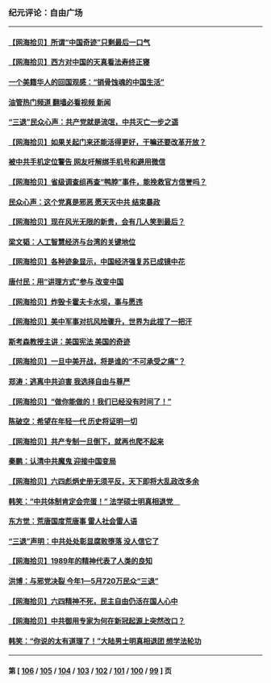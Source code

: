 ### 纪元评论：自由广场
---
#### [【网海拾贝】所谓“中国奇迹”只剩最后一口气](../../pages/nsc993/n14017268.md?06170330) 
#### [【网海拾贝】西方对中国的天真看法寿终正寝](../../pages/nsc993/n14016640.md?06170330) 
#### [一个美籍华人的回国观感：“销骨蚀魂的中国生活”](../../pages/nsc993/n14016665.md?06170330) 
#### [油管热门频道 翻墙必看视频 新闻](ok?06170330)
#### [“三退”民众心声：共产党就是流氓，中共灭亡一步之遥](../../pages/nsc993/n14015858.md?06170330) 
#### [【网海拾贝】如果关起门来还能活得更好，干嘛还要改革开放？](../../pages/nsc993/n14015832.md?06170330) 
#### [被中共手机定位警告 网友吁解绑手机号和避用微信](../../pages/nsc993/n14015492.md?06170330) 
#### [【网海拾贝】省级调查组再查“鸭脖”事件，能挽救官方信誉吗？](../../pages/nsc993/n14015203.md?06170330) 
#### [民众心声：这个党真是邪恶 愿天灭中共 结束暴政](../../pages/nsc993/n14014251.md?06170330) 
#### [【网海拾贝】现在风光无限的新贵，会有几人笑到最后？](../../pages/nsc993/n14014484.md?06170330) 
#### [梁文韬：人工智慧经济与台湾的关键地位](../../pages/nsc993/n14014239.md?06170330) 
#### [【网海拾贝】各种迹象显示，中国经济强复苏已成镜中花](../../pages/nsc993/n14014056.md?06170330) 
#### [唐付民：用“讲理方式”参与 改变中国](../../pages/nsc993/n14014026.md?06170330) 
#### [【网海拾贝】炸毁卡霍夫卡水坝，事与愿违](../../pages/nsc993/n14013661.md?06170330) 
#### [【网海拾贝】美中军事对抗风险骤升，世界为此捏了一把汗](../../pages/nsc993/n14013005.md?06170330) 
#### [斯考森教授主讲：美国宪法 美国的奇迹](../../pages/nsc993/n14012595.md?06170330) 
#### [【网海拾贝】一旦中美开战，将是谁的“不可承受之痛”？](../../pages/nsc993/n14012236.md?06170330) 
#### [郑涛：逃离中共迫害 我选择自由与尊严](../../pages/nsc993/n14012043.md?06170330) 
#### [【网海拾贝】“做你能做的！我们已经没有时间了！”](../../pages/nsc993/n14011531.md?06170330) 
#### [陈破空：希望在年轻一代 历史将证明一切](../../pages/nsc993/n14010838.md?06170330) 
#### [【网海拾贝】共产专制一旦倒下，就再也爬不起来](../../pages/nsc993/n14010831.md?06170330) 
#### [秦鹏：认清中共魔鬼  迎接中国变局](../../pages/nsc993/n14010692.md?06170330) 
#### [【网海拾贝】六四彪炳史册无须平反，天下即将大乱政改多余](../../pages/nsc993/n14010160.md?06170330) 
#### [韩笑：“中共体制肯定会完蛋！” 法学硕士明真相退党　](../../pages/nsc993/n14010098.md?06170330) 
#### [东方觉：荒唐国度荒唐事 雷人社会雷人语](../../pages/nsc993/n14010065.md?06170330) 
#### [“三退”声明：中共处处彰显腐败堕落 没人信它了](../../pages/nsc993/n14010010.md?06170330) 
#### [【网海拾贝】1989年的精神代表了人类的良知](../../pages/nsc993/n14009650.md?06170330) 
#### [洪博：与邪党决裂 今年1—5月720万民众“三退”](../../pages/nsc993/n14009532.md?06170330) 
#### [【网海拾贝】六四精神不死，民主自由仍活在国人心中](../../pages/nsc993/n14009305.md?06170330) 
#### [【网海拾贝】中共御用专家为何在新冠起源上突然改口？](../../pages/nsc993/n14008738.md?06170330) 
#### [韩笑：“你说的太有道理了！”大陆男士明真相退团 想学法轮功](../../pages/nsc993/n14008405.md?06170330) 

---
#### 第 [ [106](./106.md?06170330) / [105](./105.md?06170330) / [104](./104.md?06170330) / [103](./103.md?06170330) / [102](./102.md?06170330) / [101](./101.md?06170330) / [100](./100.md?06170330) / [99](./99.md?06170330) ] 页
